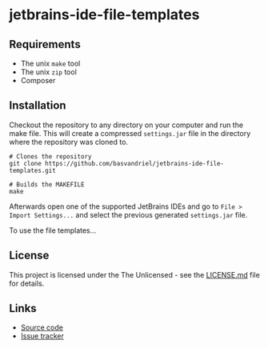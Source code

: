 # jetbrains-ide-file-templates


## Requirements

* The unix `make` tool
* The unix `zip` tool
* Composer

## Installation

Checkout the repository to any directory on your computer and run the make file.
This will create a compressed `settings.jar` file in the directory where the repository was cloned to.

```shell
# Clones the repository
git clone https://github.com/basvandriel/jetbrains-ide-file-templates.git

# Builds the MAKEFILE
make
```

Afterwards open one of the supported JetBrains IDEs
and go to `File > Import Settings...` and select the previous generated `settings.jar` file.

To use the file templates... 

## License

This project is licensed under the The Unlicensed - see the [LICENSE.md](LICENSE.md) file for details.

## Links
* [Source code](https://github.com/basvandriel/jetbrains-ide-file-templates)
* [Issue tracker](https://github.com/basvandriel/jetbrains-ide-file-templates/issues)
